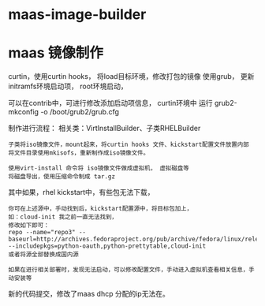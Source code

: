 # maas-image-builder

# maas 镜像制作

curtin，使用curtin hooks， 将load目标环境，修改打包的镜像
使用grub， 更新initramfs环境启动项， root环境启动，

可以在contrib中，可进行修改添加启动项信息，
curtin环境中 运行  grub2-mkconfig  -o /boot/grub2/grub.cfg



制作进行流程：
    相关类：VirtInstallBuilder、子类RHELBuilder

    子类将iso镜像文件，mount起来，将curtin hooks 文件、kickstart配置文件放置内部
    将文件目录使用mkisofs，重新制作成iso镜像文件。

    使用virt-install 命令将 iso镜像文件做成虚拟机， 虚拟磁盘等
    将磁盘导出，使用压缩命令制成 tar.gz


其中如果，rhel kickstart中，有些包无法下载，

    你可在上述源中，手动找到后，kickstart配置源中，将目标包加上，
    如：cloud-init 我之前一直无法找到，
    修改如下即可：
    repo --name="repo3" --baseurl=http://archives.fedoraproject.org/pub/archive/fedora/linux/releases/20/Everything/x86_64/os/ --includepkgs=python-oauth,python-prettytable,cloud-init
    或者将源全部替换成国内源

    如果在进行相关部署时，发现无法启动，可以修改配置文件，手动进入虚拟机查看相关信息，手动安装等



新的代码提交，修改了maas dhcp 分配的ip无法在。
